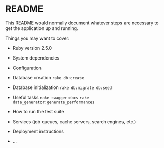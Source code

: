# README

This README would normally document whatever steps are necessary to get the
application up and running.

Things you may want to cover:

* Ruby version
2.5.0

* System dependencies

* Configuration

* Database creation
`rake db:create`

* Database initialization
`rake db:migrate db:seed`

* Useful tasks
`rake swagger:docs`
`rake data_generator:generate_performances`

* How to run the test suite

* Services (job queues, cache servers, search engines, etc.)

* Deployment instructions

* ...
